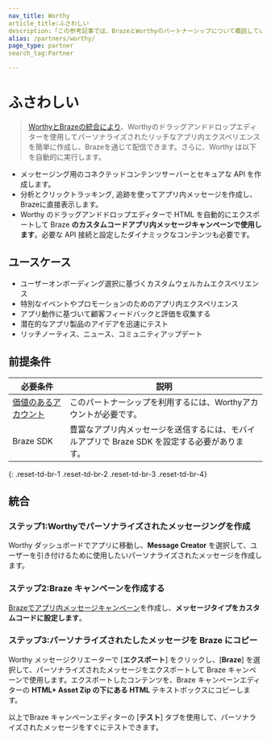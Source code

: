 ```yaml
---
nav_title: Worthy
article_title:ふさわしい
description:「この参考記事では、BrazeとWorthyのパートナーシップについて概説しています。Worthyは、パーソナライズされたリッチなアプリ内エクスペリエンスを作成し、Brazeを通じて配信できるメッセージパーソナライゼーションプラットフォームです。「
alias: /partners/worthy/
page_type: partner
search_tag:Partner

---
```


# ふさわしい

> [WorthyとBrazeの統合により](https://worthy.ai/)、Worthyのドラッグアンドドロップエディターを使用してパーソナライズされたリッチなアプリ内エクスペリエンスを簡単に作成し、Brazeを通じて配信できます。さらに、Worthy は以下を自動的に実行します。

- メッセージング用のコネクテッドコンテンツサーバーとセキュアな API を作成します。
- 分析とクリックトラッキング, 追跡を使ってアプリ内メッセージを作成し、Brazeに直接表示します。
- Worthy のドラッグアンドドロップエディターで HTML を自動的にエクスポートして Braze **のカスタムコードアプリ内メッセージキャンペーンで使用します**。必要な API 接続と設定したダイナミックなコンテンツも必要です。

## ユースケース

- ユーザーオンボーディング選択に基づくカスタムウェルカムエクスペリエンス
- 特別なイベントやプロモーションのためのアプリ内エクスペリエンス
- アプリ動作に基づいて顧客フィードバックと評価を収集する
- 潜在的なアプリ製品のアイデアを迅速にテスト
- リッチノーティス、ニュース、コミュニティアップデート

## 前提条件

| 必要条件 | 説明 |
| --- | --- |
| [価値のあるアカウント](https://worthy.ai/) | このパートナーシップを利用するには、Worthyアカウントが必要です。 |
| Braze SDK | 豊富なアプリ内メッセージを送信するには、モバイルアプリで Braze SDK を設定する必要があります。 |
{: .reset-td-br-1 .reset-td-br-2 .reset-td-br-3 .reset-td-br-4}

## 統合

### ステップ1:Worthyでパーソナライズされたメッセージングを作成

Worthy ダッシュボードでアプリに移動し、**Message Creator** を選択して、ユーザーを引き付けるために使用したいパーソナライズされたメッセージを作成します。

### ステップ2:Braze キャンペーンを作成する

[Brazeでアプリ内メッセージキャンペーン]({{site.baseurl}}/user_guide/message_building_by_channel/in-app_messages/create/)を作成し、****メッセージタイプをカスタムコードに設定します****。

### ステップ3:パーソナライズされたしたメッセージを Braze にコピー

Worthy メッセージクリエーターで \[**エクスポート**] をクリックし、\[**Braze**] を選択して、パーソナライズされたメッセージをエクスポートして Braze キャンペーンで使用します。エクスポートしたコンテンツを、Braze キャンペーンエディターの **HTML+ Asset Zip の下にある HTML** テキストボックスにコピーします。

以上でBraze キャンペーンエディターの \[**テスト**] タブを使用して、パーソナライズされたメッセージをすぐにテストできます。 
